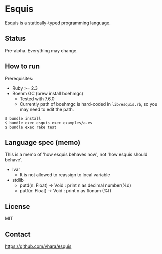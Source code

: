 # Esquis

Esquis is a statically-typed programming language.

## Status

Pre-alpha. Everything may change.

## How to run

Prerequisites:

- Ruby >= 2.3
- Boehm GC (brew install boehmgc)
  - Tested with 7.6.0
  - Currently path of boehmgc is hard-coded in `lib/esquis.rb`,
    so you may need to edit the path.

```
$ bundle install
$ bundle exec esquis exec examples/a.es
$ bundle exec rake test
```

## Language spec (memo)

This is a memo of 'how esquis behaves now', not 'how esquis should behave'.

- lvar
  - It is not allowed to reassign to local variable
- stdlib
  - putd(n: Float) -> Void : print n as decimal number(%d)
  - putf(n: Float) -> Void : print n as flonum (%f)

## License

MIT

## Contact

https://github.com/yhara/esquis
